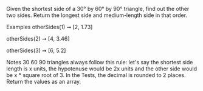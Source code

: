Given the shortest side of a 30° by 60° by 90° triangle, find out the other two sides. Return the longest side and medium-length side in that order.

Examples
otherSides(1) ➞ [2, 1.73]

otherSides(2) ➞ [4, 3.46]

otherSides(3) ➞ [6, 5.2]

Notes
30 60 90 triangles always follow this rule: let's say the shortest side length is x units, the hypotenuse would be 2x units and the other side would be x * square root of 3.
In the Tests, the decimal is rounded to 2 places.
Return the values as an array.